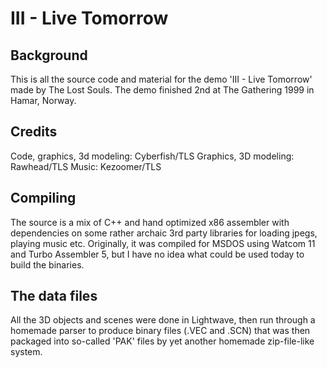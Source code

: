 # III - Live Tomorrow

## Background
This is all the source code and material for the demo 'III - Live Tomorrow' made by The Lost Souls. The demo finished 2nd at The Gathering 1999 in Hamar, Norway.

## Credits
Code, graphics, 3d modeling: Cyberfish/TLS
Graphics, 3D modeling: Rawhead/TLS
Music: Kezoomer/TLS

## Compiling
The source is a mix of C++ and hand optimized x86 assembler with dependencies on some rather archaic 3rd party libraries for loading jpegs, playing music etc. Originally, it was compiled for MSDOS using Watcom 11 and Turbo Assembler 5, but I have no idea what could be used today to build the binaries.

## The data files
All the 3D objects and scenes were done in Lightwave, then run through a homemade parser to produce binary files (.VEC and .SCN) that was then packaged into so-called 'PAK' files by yet another homemade zip-file-like system.
